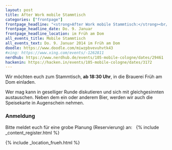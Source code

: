 ```yaml
---
layout: post
title: After Work mobile Stammtisch
categories: ["frontpage"]
frontpage_headline: "<strong>After Work mobile Stammtisch:</strong><br/>Gesellige Runde mit gleichgesinnten. Kommt vorbei zum Essen und Trinken."
frontpage_headline_date: Do. 9. Januar
frontpage_headline_location: im Früh am Dom
all_events_title: Mobile Stammtisch
all_events_text: Do. 9. Januar 2014 im Früh am Dom
doodle: https://www.doodle.com/miwzpbvevuhvtk43
#xing: https://www.xing.com/events/-1262811
nerdhub: https://www.nerdhub.de/events/105-mobile-cologne/dates/29461
hackenin: https://hacken.in/events/105-mobile-cologne/dates/3172
---
```


<p>
	Wir möchten euch zum Stammtisch, <strong>ab 18:30 Uhr</strong>, in die Brauerei Früh am Dom einladen.
</p>
<p>
	Wer mag kann in geselliger Runde diskutieren und sich mit gleichgesinnten austauschen.
	Neben dem ein oder anderem Bier, werden wir auch die Speisekarte in Augenschein nehmen.
</p>

<h3>Anmeldung</h3>
<p>
	Bitte meldet euch für eine grobe Planung (Reservierung) an: &nbsp;
	{% include _content_register.html %}
</p>

{% include _location_frueh.html %}
